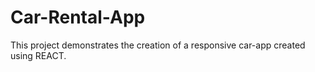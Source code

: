 # Car-Rental-App
This project demonstrates the creation of a responsive car-app created using REACT.

